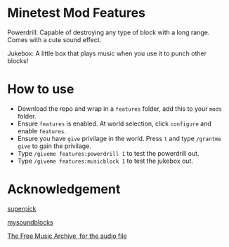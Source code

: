 # Minetest Mod Features
Powerdrill: Capable of destroying any type of block with a long range. Comes with a cute sound effect.

Jukebox: A little box that plays music when you use it to punch other blocks!

# How to use
* Download the repo and wrap in a `features` folder, add this to your `mods` folder.
* Ensure `features` is enabled. At world selection, click `configure` and enable `features`.
* Ensure you have `give` privilage in the world. Press `t` and type `/grantme give` to gain the privilage.
* Type `/giveme features:powerdrill 1` to test the powerdrill out.
* Type `/giveme features:musicblock 1` to test the jukebox out.


# Acknowledgement
[superpick](https://github.com/taikedz/everamzah-superpick)

[mysoundblocks](https://github.com/minetest-mods/mysoundblocks)

[The Free Music Archive, for the audio file](http://freemusicarchive.org/genre/Electronic/)

